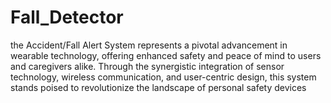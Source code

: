 # Fall_Detector
the Accident/Fall Alert System represents a pivotal advancement in wearable 
technology, offering enhanced safety and peace of mind to users and caregivers alike. Through the 
synergistic integration of sensor technology, wireless communication, and user-centric design, this 
system stands poised to revolutionize the landscape of personal safety devices
